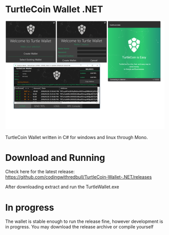 # TurtleCoin Wallet .NET

![Wallet Image](./tw_gh.png)

TurtleCoin Wallet written in C# for windows and linux through Mono.

# Download and Running

Check here for the latest release: 
https://github.com/codingwithredbull/TurtleCoin-Wallet-.NET/releases

After downloading extract and run the TurtleWallet.exe


# In progress

The wallet is stable enough to run the release fine, however development is in progress. You may download the release archive or compile yourself